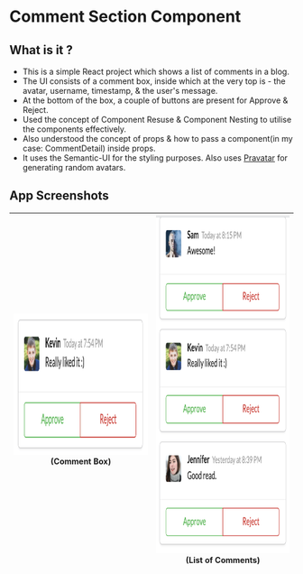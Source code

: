 # Comment Section Component

## What is it ?

* This is a simple React project which shows a list of comments in a blog.
* The UI consists of a comment box, inside which at the very top is - the avatar, username, timestamp, & the user's message. 
* At the bottom of the box, a couple of buttons are present for Approve & Reject. 
* Used the concept of Component Resuse & Component Nesting to utilise the components effectively.
* Also understood the concept of props & how to pass a component(in my case: CommentDetail) inside props.
* It uses the Semantic-UI for the styling purposes. Also uses [Pravatar](https://pravatar.cc) for generating random avatars.


## App Screenshots

 | <img src="Documentation/CommentBox.png" width="500" height="250"> (Comment Box) | <img src="Documentation/ListOfComments.png" width="450" height="600"> (List of Comments) |
 |:---:|:---:|
